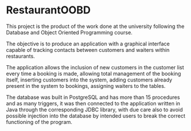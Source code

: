 # RestaurantOOBD

This project is the product of the work done at the university following the Database and Object Oriented Programming course.

The objective is to produce an application with a graphical interface capable of tracking contacts between customers and waiters within restaurants.

The application allows the inclusion of new customers in the customer list every time a booking is made, allowing total management of the booking itself, inserting customers into the system, adding customers already present in the system to bookings, assigning waiters to the tables.

The database was built in PostgreSQL and has more than 15 procedures and as many triggers, it was then connected to the application written in Java through the corresponding JDBC library, with due care also to avoid possible injection into the database by intended users to break the correct functioning of the program.

